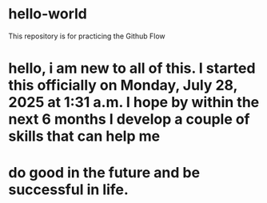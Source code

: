 # hello-world
This repository is for practicing the Github Flow

# hello, i am new to all of this.  I started this officially on Monday, July 28, 2025 at 1:31 a.m.  I hope by within the next 6 months I develop a couple of skills that can help me 
# do good in the future and be successful in life.
